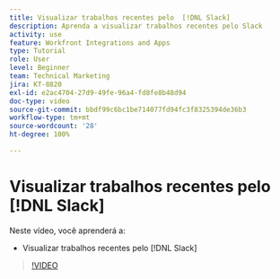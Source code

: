 ```yaml
---
title: Visualizar trabalhos recentes pelo  [!DNL Slack]
description: Aprenda a visualizar trabalhos recentes pelo Slack
activity: use
feature: Workfront Integrations and Apps
type: Tutorial
role: User
level: Beginner
team: Technical Marketing
jira: KT-8820
exl-id: e2ac4704-27d9-49fe-96a4-fd8fe8b48d94
doc-type: video
source-git-commit: bbdf99c6bc1be714077fd94fc3f8325394de36b3
workflow-type: tm+mt
source-wordcount: '28'
ht-degree: 100%

---
```


# Visualizar trabalhos recentes pelo [!DNL Slack]

Neste vídeo, você aprenderá a:

* Visualizar trabalhos recentes pelo [!DNL Slack]

>[!VIDEO](https://video.tv.adobe.com/v/335120/?quality=12&learn=on&enablevpops=1)
